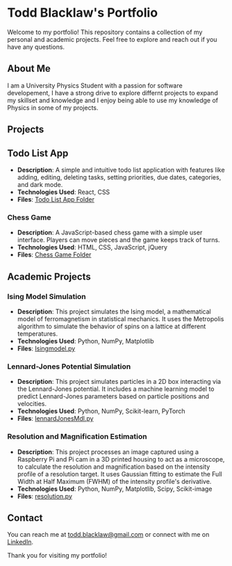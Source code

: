 # Todd Blacklaw's Portfolio

Welcome to my portfolio! This repository contains a collection of my personal and academic projects. Feel free to explore and reach out if you have any questions.

## About Me

I am a University Physics Student with a passion for software developement, I have a strong drive to explore differnt projects to expand my skillset and knowledge and I enjoy being able to use my knowledge of Physics in some of my projects. 

## Projects

## Todo List App

- **Description**: A simple and intuitive todo list application with features like adding, editing, deleting tasks, setting priorities, due dates, categories, and dark mode.
- **Technologies Used**: React, CSS
- **Files**: [Todo List App Folder](personal/todo-list)

### Chess Game

- **Description**: A JavaScript-based chess game with a simple user interface. Players can move pieces and the game keeps track of turns.
- **Technologies Used**: HTML, CSS, JavaScript, jQuery
- **Files**: [Chess Game Folder](personal/chess-game)

## Academic Projects

### Ising Model Simulation

- **Description**: This project simulates the Ising model, a mathematical model of ferromagnetism in statistical mechanics. It uses the Metropolis algorithm to simulate the behavior of spins on a lattice at different temperatures.
- **Technologies Used**: Python, NumPy, Matplotlib
- **Files**: [Isingmodel.py](academic/isingmodel/Isingmodel.py)

### Lennard-Jones Potential Simulation

- **Description**: This project simulates particles in a 2D box interacting via the Lennard-Jones potential. It includes a machine learning model to predict Lennard-Jones parameters based on particle positions and velocities.
- **Technologies Used**: Python, NumPy, Scikit-learn, PyTorch
- **Files**: [lennardJonesMdl.py](academic/lennardjonesmdl/lennardJonesMdl.py)

### Resolution and Magnification Estimation

- **Description**: This project processes an image captured using a Raspberry Pi and Pi cam in a 3D printed housing to act as a microscope, to calculate the resolution and magnification based on the intensity profile of a resolution target. It uses Gaussian fitting to estimate the Full Width at Half Maximum (FWHM) of the intensity profile's derivative.
- **Technologies Used**: Python, NumPy, Matplotlib, Scipy, Scikit-image
- **Files**: [resolution.py](academic/resolution/resolution.py)

## Contact

You can reach me at todd.blacklaw@gmail.com or connect with me on [LinkedIn](https://www.linkedin.com/in/todd-blacklaw/).

Thank you for visiting my portfolio!
